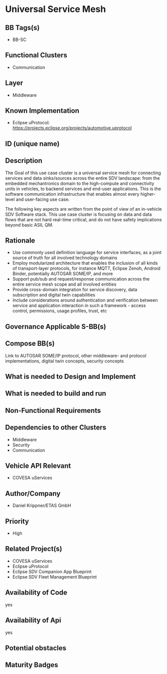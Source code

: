 
# Universal Service Mesh

## BB Tags(s)

- BB-SC

## Functional Clusters

- Communication

## Layer

- Middleware

## Known Implementation

- Eclipse uProtocol: <https://projects.eclipse.org/projects/automotive.uprotocol>

## ID (unique name)

## Description

The Goal of this use case cluster is a universal service mesh for connecting services and data sinks/sources across the entire SDV landscape: from the embedded mechantronics domain to the high-compute and connectivity units in vehicles, to backend services and end-user applications. This is the software communication infrastructure that enables almost every higher-level and user-facing use case.

The following key aspects are written from the point of view of an in-vehicle SDV Software stack. This use case cluster is focusing on data and data flows that are not hard real-time critical, and do not have safety implications beyond basic ASIL QM.

## Rationale

- Use commonly used definition language for service interfaces, as a joint source of truth for all involved technology domains
- Employ modularized architecture that enables the inclusion of all kinds of transport-layer protocols, for instance MQTT, Eclipse Zenoh, Android Binder, potentially AUTOSAR SOME/IP, and more
- Support pub/sub and request/response communication across the entire service mesh scope and all involved entities
- Provide cross-domain integration for service discovery, data subscription and digital twin capabilities
- Include considerations around authentication and verification between service and application interaction in such a framework - access control, permissions, usage profiles, trust, etc

## Governance Applicable S-BB(s)

## Compose BB(s)

Link to AUTOSAR SOME/IP protocol, other middleware- and protocol implementations, digital twin concepts, security concepts

## What is needed to Design and Implement

## What is needed to build and run

## Non-Functional Requirements

## Dependencies to other Clusters

- Middleware
- Security
- Communication

## Vehicle API Relevant

- COVESA uServices

## Author/Company

- Daniel Krippner/ETAS GmbH

## Priority

- High

## Related Project(s)

- COVESA uServices
- Eclipse uProtocol
- Eclipse SDV Companion App Blueprint
- Eclipse SDV Fleet Management Blueprint

## Availability of Code

yes

## Availability of Api

yes

## Potential obstacles


## Maturity Badges
<!-- taken over from Eclipse SDV Process 
See Definition of Badges and their Flavors 
https://gitlab.eclipse.org/eclipse-wg/sdv-wg/sdv-technical-alignment/sdv-technical-topics/sdv-process/sdv-process-definition/-/wikis/Definition%20of%20Badges%20and%20their%20Flavors 


| 			| Documentation | Requirements | Coding Guidelines | Testing | Release Process |
| --------- |:-------------:|:------------:|:-----------------:|:-------:|:---------------:|
| Gold		| Badgelevel    | Badgelevel   | Badgelevel		   | Badgelevel	 | Badgelevel  |
| Silver	| Badgelevel    | Badgelevel   | Badgelevel	  	   | Badgelevel	 | Badgelevel  |
| Bronze	| Badgelevel   	| Badgelevel   | Badgelevel	       | Badgelevel	 | Badgelevel  |
| No		| Badgelevel   	| Badgelevel   | Badgelevel	       | Badgelevel	 | Badgelevel  |
| NotDefined| Badgelevel   	| Badgelevel   | Badgelevel	       | Badgelevel	 | Badgelevel  |

Options:
NotDefined/No/Bronze/Silver/Gold

Example:
| 			| Documentation | Requirements | Coding Guidelines | Testing | Release Process |
| --------- |:-------------:|:------------:|:-----------------:|:-------:|:---------------:|
| Level		| [Gold](urlToDoc)| No 		   | Notdefined		   | Bronze	 | [Silver](urlToDoc) |


-->